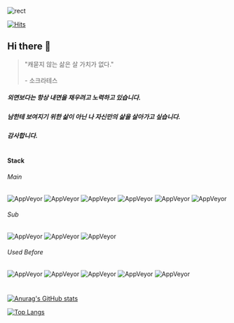 ![rect](https://capsule-render.vercel.app/api?type=rect&color=gradient&text=%20%20Hello%20World!%20%20&fontAlign=50&fontSize=30&textBg=true&animation=fadeIn)

[![Hits](https://hits.seeyoufarm.com/api/count/incr/badge.svg?url=https%3A%2F%2Fgithub.com%2FLipCoder&count_bg=%2379C83D&title_bg=%23555555&icon=&icon_color=%23E7E7E7&title=hits&edge_flat=false)](https://hits.seeyoufarm.com)  
## Hi there 👋

>
> "캐묻지 않는 삶은 살 가치가 없다."
> <br><br>
>  \- 소크라테스
>

##### 외면보다는 항상 내면을 채우려고 노력하고 있습니다.
##### 남한테 보여지기 위한 삶이 아닌 나 자신만의 삶을 살아가고 싶습니다.
##### 감사합니다.

#
#### Stack  

###### Main 
![AppVeyor](https://img.shields.io/static/v1?label=&message=Java&color=blue) ![AppVeyor](https://img.shields.io/static/v1?label=&message=Spring&color=green) ![AppVeyor](https://img.shields.io/static/v1?label=&message=MariaDB&color=red) ![AppVeyor](https://img.shields.io/static/v1?label=&message=Linux&color=yellow) ![AppVeyor](https://img.shields.io/static/v1?label=&message=AWS&color=yellow) ![AppVeyor](https://img.shields.io/static/v1?label=&message=Jenkins&color=yellow)
###### Sub
![AppVeyor](https://img.shields.io/static/v1?label=&message=JavaScript&color=blue) ![AppVeyor](https://img.shields.io/static/v1?label=&message=Vue.js&color=green) ![AppVeyor](https://img.shields.io/static/v1?label=&message=Node.js&color=green)
###### Used Before  
![AppVeyor](https://img.shields.io/static/v1?label=&message=C&color=grey) ![AppVeyor](https://img.shields.io/static/v1?label=&message=C%2B%2B&color=blue) ![AppVeyor](https://img.shields.io/static/v1?label=&message=DirectX9&color=black) ![AppVeyor](https://img.shields.io/static/v1?label=&message=DirectX11&color=black) ![AppVeyor](https://img.shields.io/static/v1?label=&message=Unreal%20Engine&color=blueviolet) 
#
               

[![Anurag's GitHub stats](https://github-readme-stats.vercel.app/api?username=NoPainNoLife&show_icons=true&theme=cobalt)](https://github.com/anuraghazra/github-readme-stats)

[![Top Langs](https://github-readme-stats.vercel.app/api/top-langs/?username=NoPainNoLife)](https://github.com/anuraghazra/github-readme-stats)
